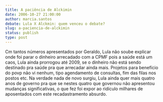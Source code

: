 ```yaml
---
title: A paciência de Alckimin
date: 2006-10-27 21:00:00
author: marcia.santos
debate: Lula X Alckmin: quem venceu o debate?
slug: a-paciencia-de-alckimin
status: publish 
type: post
---
```


Cm tantos números apresentados por Geraldo, Lula não soube explicar onde foi parar o dinheiro arrecadado com a CPMF pois a saúde está um caos, Lula ainda prorrogou até 2009, se o dinheiro não está sendo destinado pra saúde pra que arrecadar ainda mais. Projetos para benefício do povp não vi nenhum, tipo agendamento de consultas, fim das filas nos postos etc. Na verdade nada de novo surgiu, Lula ainda quer mais quatro anos de governo pra que se nestes quatro que governou não apresentou mudanças significativas, o que fez foi expor ao ridículo milhares de aposentados com este recadastramento absurdo.
